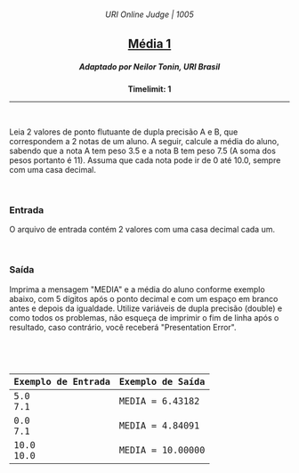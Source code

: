 <h6 align="center">URI Online Judge | 1005</h6>
<h2 align="center">
  <a href="https://www.urionlinejudge.com.br/judge/pt/problems/view/1005">
    Média 1
  </a>
</h2>
<h5 align="center">Adaptado por Neilor Tonin, URI  Brasil</h5>
<p align="center"><b>Timelimit: 1</b></p>
<hr>
<br>
<p>
  Leia 2 valores de ponto flutuante de dupla precisão A e B, que correspondem a 2 notas de um aluno. A seguir, calcule a média do aluno, sabendo que a nota A tem peso 3.5 e a nota B tem peso 7.5 (A soma dos pesos portanto é 11). Assuma que cada nota pode ir de 0 até 10.0, sempre com uma casa decimal. 
</p>
<br>
<h3>Entrada</h3>
<p>
  O arquivo de entrada contém 2 valores com uma casa decimal cada um.
</p>
<br>
<h3>Saída</h3>
<p>
  Imprima a mensagem "MEDIA" e a média do aluno conforme exemplo abaixo, com 5 dígitos após o ponto decimal e com um espaço em branco antes e depois da igualdade. Utilize variáveis de dupla precisão (double) e como todos os problemas, não esqueça de imprimir o fim de linha após o resultado, caso contrário, você receberá "Presentation Error".
</p>
<br>
<code>
  <table width="100%">
    <thead>
      <th>Exemplo de Entrada</th>
      <th>Exemplo de Saída</th>
    </thead>
    <tbody>
      <tr>
        <td>5.0<br>7.1</td>
        <td>MEDIA = 6.43182</td>
      </tr>
      <tr>
        <td>0.0<br>7.1</td>
        <td>MEDIA = 4.84091</td>
      </tr>
      <tr>
        <td>10.0<br>10.0</td>
        <td>MEDIA = 10.00000</td>
      </tr>
    </tbody>
  </table>
</code>
